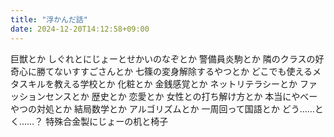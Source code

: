 ```yaml
---
title: "浮かんだ話"
date: 2024-12-20T14:12:58+09:00
---
```

巨獣とか
しぐれとにじょーとせかいのなぞとか
警備員炎駒とか
隣のクラスの好奇心に勝てないすすごさんとか
七篠の変身解除するやつとか
どこでも使えるメタスキルを教える学校とか
化粧とか
金銭感覚とか
ネットリテラシーとか
ファッションセンスとか
歴史とか
恋愛とか
女性との打ち解け方とか
本当にやべーやつの対処とか
結局数学とか
アルゴリズムとか
一周回って国語とか
どう……とく……？
特殊合金製にじょーの机と椅子
